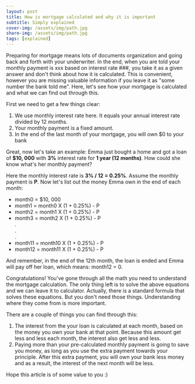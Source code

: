 ```yaml
---
layout: post
title: How is mortgage calculated and why it is important
subtitle: Simply explained
cover-img: /assets/img/path.jpg
share-img: /assets/img/path.jpg
tags: [explained]
---
```


Preparing for mortgage means lots of documents organization and going back and forth with your underwriter. In the end, when you are told your monthly payment is xxx based on interest rate ###, you take it as a given answer and don't think about how it is calculated. This is convenient, however you are missing valuable information if you leave it as "some number the bank told me". Here, let's see how your mortgage is calculated and what we can find out through this.

First we need to get a few things clear:
1. We use monthly interest rate here. It equals your annual interest rate divided by 12 months.
2. Your monthly payment is a fixed amount.
3. In the end of the last month of your mortgage, you will own $0 to your bank

Great, now let's take an example: Emma just bought a home and got a loan of **$10, 000** with **3%** interest rate for **1 year (12 months)**. How could she know what's her monthly payment?

Here the monthly interest rate is **3% / 12 = 0.25%**. Assume the monthly payment is **P**. Now let's list out the money Emma own in the end of each month:
- month0 = $10, 000 
- month1 = month0 X (1 + 0.25%) - P
- month2 = month1 X (1 + 0.25%) - P
- month3 = month2 X (1 + 0.25%) - P  
.  
.  
.  
- month11 = month10 X (1 + 0.25%) - P
- month12 = month11 X (1 + 0.25%) - P

And remember, in the end of the 12th month, the loan is ended and Emma will pay off her loan, which means: month12 = 0. 

Congratulations! You've gone through all the math you need to understand the mortgage calculation. The only thing left is to solve the above equations and we can leave it to calculator. Actually, there is a standard formula that solves these equations. But you don't need those things. Understanding where they come from is more important.

There are a couple of things you can find through this:
1. The interest from the your loan is calculated at each month, based on the money you own your bank at that point. Because this amount get less and less each month, the interest also get less and less.
2. Paying more than your pre-calculated monthly payment is going to save you money, as long as you use the extra payment towards your principle. After this extra payment, you will own your bank less money and as a result, the interest of the next month will be less.

Hope this article is of some value to you :)